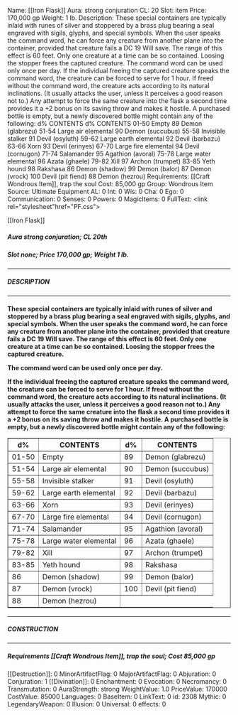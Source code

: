 Name: [[Iron Flask]]
Aura: strong conjuration
CL: 20
Slot: item
Price: 170,000 gp
Weight: 1 lb.
Description: These special containers are typically inlaid with runes of silver and stoppered by a brass plug bearing a seal engraved with sigils, glyphs, and special symbols. When the user speaks the command word, he can force any creature from another plane into the container, provided that creature fails a DC 19 Will save. The range of this effect is 60 feet. Only one creature at a time can be so contained. Loosing the stopper frees the captured creature. The command word can be used only once per day. If the individual freeing the captured creature speaks the command word, the creature can be forced to serve for 1 hour. If freed without the command word, the creature acts according to its natural inclinations. (It usually attacks the user, unless it perceives a good reason not to.) Any attempt to force the same creature into the flask a second time provides it a +2 bonus on its saving throw and makes it hostile. A purchased bottle is empty, but a newly discovered bottle might contain any of the following: d% CONTENTS d% CONTENTS 01-50 Empty 89 Demon (glabrezu) 51-54 Large air elemental 90 Demon (succubus) 55-58 Invisible stalker 91 Devil (osyluth) 59-62 Large earth elemental 92 Devil (barbazu) 63-66 Xorn 93 Devil (erinyes) 67-70 Large fire elemental 94 Devil (cornugon) 71-74 Salamander 95 Agathion (avoral) 75-78 Large water elemental 96 Azata (ghaele) 79-82 Xill 97 Archon (trumpet) 83-85 Yeth hound 98 Rakshasa 86 Demon (shadow) 99 Demon (balor) 87 Demon (vrock) 100 Devil (pit fiend) 88 Demon (hezrou)
Requirements: [[Craft Wondrous Item]], trap the soul
Cost: 85,000 gp
Group: Wondrous Item
Source: Ultimate Equipment
AL: 0
Int: 0
Wis: 0
Cha: 0
Ego: 0
Communication: 0
Senses: 0
Powers: 0
MagicItems: 0
FullText: <link rel="stylesheet"href="PF.css"><div class="heading"><p class="alignleft">[[Iron Flask]]</p><div style="clear: both;"></div></div><div><h5><b>Aura </b>strong conjuration; <b>CL </b>20th</h5><h5><b>Slot </b>none; <b>Price </b>170,000 gp; <b>Weight </b>1 lb.</h5></div><hr/><div><h5><b>DESCRIPTION</b></h5></div><hr/><div><h4><p>These special containers are typically inlaid with runes of silver and stoppered by a brass plug bearing a seal engraved with sigils, glyphs, and special symbols. When the user speaks the command word, he can force any creature from another plane into the container, provided that creature fails a DC 19 Will save. The range of this effect is 60 feet. Only one creature at a time can be so contained. Loosing the stopper frees the captured creature. </p><p>The command word can be used only once per day. </p><p>If the individual freeing the captured creature speaks the command word, the creature can be forced to serve for 1 hour. If freed without the command word, the creature acts according to its natural inclinations. (It usually attacks the user, unless it perceives a good reason not to.) Any attempt to force the same creature into the flask a second time provides it a +2 bonus on its saving throw and makes it hostile. A purchased bottle is empty, but a newly discovered bottle might contain any of the following: </p> <table border ='1'><tr><th>d%</th><th>CONTENTS</th><th>d%</th><th>CONTENTS</th></tr><tr><td>01-50</td><td>Empty</td><td>89</td><td>Demon (glabrezu)</td></tr><tr><td>51-54</td><td>Large air elemental</td><td>90</td><td>Demon (succubus)</td></tr><tr><td>55-58</td><td>Invisible stalker</td><td>91</td><td>Devil (osyluth)</td></tr><tr><td>59-62</td><td>Large earth elemental</td><td>92</td><td>Devil (barbazu)</td></tr><tr><td>63-66</td><td>Xorn</td><td>93</td><td>Devil (erinyes)</td></tr><tr><td>67-70</td><td>Large fire elemental</td><td>94</td><td>Devil (cornugon)</td></tr><tr><td>71-74</td><td>Salamander</td><td>95</td><td>Agathion (avoral)</td></tr><tr><td>75-78</td><td>Large water elemental</td><td>96</td><td>Azata (ghaele)</td></tr><tr><td>79-82</td><td>Xill</td><td>97</td><td>Archon (trumpet)</td></tr><tr><td>83-85</td><td>Yeth hound</td><td>98</td><td>Rakshasa</td></tr><tr><td>86</td><td>Demon (shadow)</td><td>99</td><td>Demon (balor)</td></tr><tr><td>87</td><td>Demon (vrock)</td><td>100</td><td>Devil (pit fiend)</td></tr><tr><td>88</td><td>Demon (hezrou)</td></tr></table> </h4></div><hr/><div><h5><b>CONSTRUCTION</b></h5></div><hr/><div><h5><b>Requirements </b>[[Craft Wondrous Item]], <i>trap the soul</i>; <b>Cost </b>85,000 gp</h5></div>
[[Destruction]]: 0
MinorArtifactFlag: 0
MajorArtifactFlag: 0
Abjuration: 0
Conjuration: 1
[[Divination]]: 0
Enchantment: 0
Evocation: 0
Necromancy: 0
Transmutation: 0
AuraStrength: strong
WeightValue: 1.0
PriceValue: 170000
CostValue: 85000
Languages: 0
BaseItem: 0
LinkText: 0
id: 2308
Mythic: 0
LegendaryWeapon: 0
Illusion: 0
Universal: 0
effects: 0
